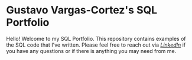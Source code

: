 # Gustavo Vargas-Cortez's SQL Portfolio
Hello! Welcome to my SQL Portfolio.
This repository contains examples of the SQL code that I've written. Please feel free to reach out via *[LinkedIn](https://www.linkedin.com/in/gvargascortez/)* if you have any questions or if there is anything you may need from me. 
